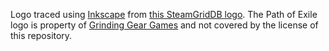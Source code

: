 Logo traced using [Inkscape](https://inkscape.org/) from [this SteamGridDB logo](https://www.steamgriddb.com/logo/101629). The Path of Exile logo is property of [Grinding Gear Games](https://www.grindinggear.com/) and not covered by the license of this repository.
